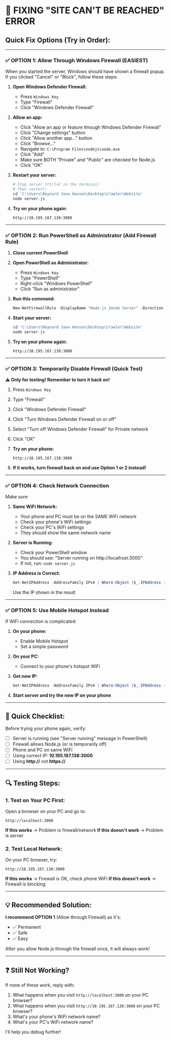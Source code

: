 # 🔧 FIXING "SITE CAN'T BE REACHED" ERROR

## Quick Fix Options (Try in Order):

---

### ✅ OPTION 1: Allow Through Windows Firewall (EASIEST)

When you started the server, Windows should have shown a firewall popup. If you clicked "Cancel" or "Block", follow these steps:

1. **Open Windows Defender Firewall:**
   - Press `Windows Key`
   - Type "Firewall"
   - Click "Windows Defender Firewall"

2. **Allow an app:**
   - Click "Allow an app or feature through Windows Defender Firewall"
   - Click "Change settings" button
   - Click "Allow another app..." button
   - Click "Browse..."
   - Navigate to: `C:\Program Files\nodejs\node.exe`
   - Click "Add"
   - Make sure BOTH "Private" and "Public" are checked for Node.js
   - Click "OK"

3. **Restart your server:**
   ```powershell
   # Stop server (Ctrl+C in the terminal)
   # Then restart:
   cd 'C:\Users\Reynard Jave Hanson\Desktop\Crawler\Website'
   node server.js
   ```

4. **Try on your phone again:**
   ```
   http://10.195.167.138:3000
   ```

---

### ✅ OPTION 2: Run PowerShell as Administrator (Add Firewall Rule)

1. **Close current PowerShell**

2. **Open PowerShell as Administrator:**
   - Press `Windows Key`
   - Type "PowerShell"
   - Right-click "Windows PowerShell"
   - Click "Run as administrator"

3. **Run this command:**
   ```powershell
   New-NetFirewallRule -DisplayName "Node.js Zendo Server" -Direction Inbound -Protocol TCP -LocalPort 3000 -Action Allow
   ```

4. **Start your server:**
   ```powershell
   cd 'C:\Users\Reynard Jave Hanson\Desktop\Crawler\Website'
   node server.js
   ```

5. **Try on your phone again:**
   ```
   http://10.195.167.138:3000
   ```

---

### ✅ OPTION 3: Temporarily Disable Firewall (Quick Test)

**⚠️ Only for testing! Remember to turn it back on!**

1. Press `Windows Key`
2. Type "Firewall"
3. Click "Windows Defender Firewall"
4. Click "Turn Windows Defender Firewall on or off"
5. Select "Turn off Windows Defender Firewall" for Private network
6. Click "OK"

7. **Try on your phone:**
   ```
   http://10.195.167.138:3000
   ```

8. **If it works, turn firewall back on and use Option 1 or 2 instead!**

---

### ✅ OPTION 4: Check Network Connection

Make sure:

1. **Same WiFi Network:**
   - Your phone and PC must be on the SAME WiFi network
   - Check your phone's WiFi settings
   - Check your PC's WiFi settings
   - They should show the same network name

2. **Server is Running:**
   - Check your PowerShell window
   - You should see: "Server running on http://localhost:3000"
   - If not, run: `node server.js`

3. **IP Address is Correct:**
   ```powershell
   Get-NetIPAddress -AddressFamily IPv4 | Where-Object {$_.IPAddress -like "192.168.*" -or $_.IPAddress -like "10.*"} | Select-Object IPAddress
   ```
   Use the IP shown in the result

---

### ✅ OPTION 5: Use Mobile Hotspot Instead

If WiFi connection is complicated:

1. **On your phone:**
   - Enable Mobile Hotspot
   - Set a simple password

2. **On your PC:**
   - Connect to your phone's hotspot WiFi

3. **Get new IP:**
   ```powershell
   Get-NetIPAddress -AddressFamily IPv4 | Where-Object {$_.IPAddress -like "192.168.*"} | Select-Object IPAddress
   ```

4. **Start server and try the new IP on your phone**

---

## 🎯 Quick Checklist:

Before trying your phone again, verify:

- [ ] Server is running (see "Server running" message in PowerShell)
- [ ] Firewall allows Node.js (or is temporarily off)
- [ ] Phone and PC on same WiFi
- [ ] Using correct IP: **10.195.167.138:3000**
- [ ] Using **http://** not **https://**

---

## 🔍 Testing Steps:

### 1. Test on Your PC First:
Open a browser on your PC and go to:
```
http://localhost:3000
```

**If this works** → Problem is firewall/network
**If this doesn't work** → Problem is server

### 2. Test Local Network:
On your PC browser, try:
```
http://10.195.167.138:3000
```

**If this works** → Firewall is OK, check phone WiFi
**If this doesn't work** → Firewall is blocking

---

## 💡 Recommended Solution:

**I recommend OPTION 1** (Allow through Firewall) as it's:
- ✅ Permanent
- ✅ Safe
- ✅ Easy

After you allow Node.js through the firewall once, it will always work!

---

## ❓ Still Not Working?

If none of these work, reply with:
1. What happens when you visit `http://localhost:3000` on your PC browser?
2. What happens when you visit `http://10.195.167.138:3000` on your PC browser?
3. What's your phone's WiFi network name?
4. What's your PC's WiFi network name?

I'll help you debug further!
